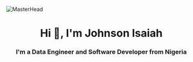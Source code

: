 ![MasterHead](https://github.com/GraFreak0/README.md/blob/main/Cover%20page.gif)

<h1 align="center">Hi 👋, I'm Johnson Isaiah</h1>
<h3 align="center">I'm a Data Engineer and Software Developer from Nigeria</h3>


<!--
### Hi there 👋

<!--
**GraFreak0/GraFreak0** is a ✨ _special_ ✨ repository because its `README.md` (this file) appears on your GitHub profile.

Here are some ideas to get you started:

- 🔭 I’m currently working on ...
- 🌱 I’m currently learning ...
- 👯 I’m looking to collaborate on ...
- 🤔 I’m looking for help with ...
- 💬 Ask me about ...
- 📫 How to reach me: ...
- 😄 Pronouns: ...
- ⚡ Fun fact: ...
-->
